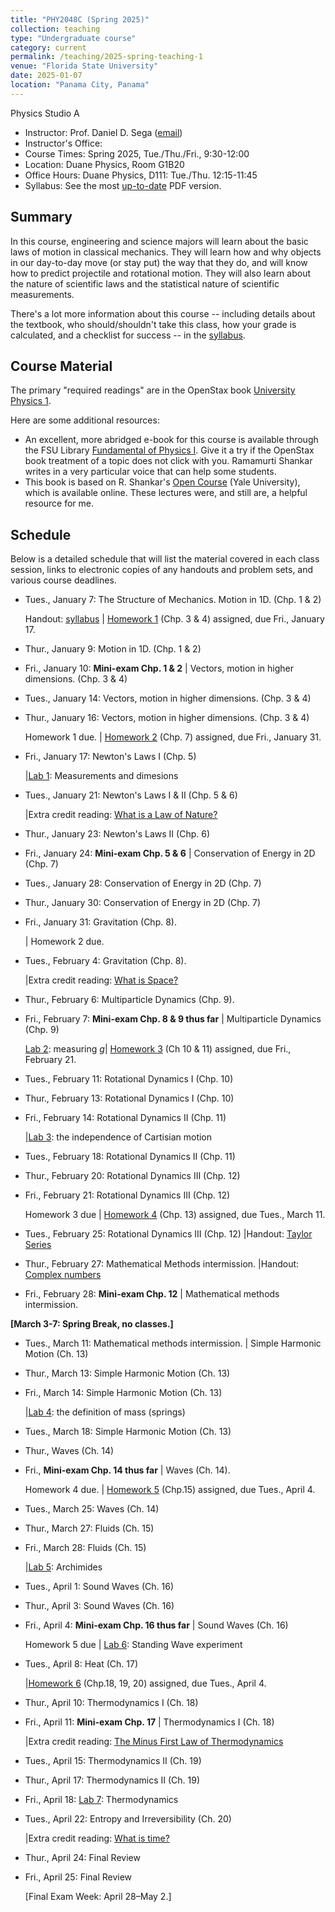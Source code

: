 ```yaml
---
title: "PHY2048C (Spring 2025)"
collection: teaching
type: "Undergraduate course"
category: current
permalink: /teaching/2025-spring-teaching-1
venue: "Florida State University"
date: 2025-01-07
location: "Panama City, Panama"
---
```

Physics Studio A

* Instructor:	Prof. Daniel D. Sega ([email](mailto:dsega@fsu.edu))
* Instructor's Office:  	
* Course Times: Spring 2025, Tue./Thu./Fri., 9:30-12:00
* Location:	Duane Physics, Room G1B20
* Office Hours:	Duane Physics, D111: Tue./Thu. 12:15-11:45
* Syllabus:	See the most [up-to-date](astrosega.github.io/files/2048C.pdf) PDF version.

Summary
-----------
In this course, engineering and science majors will learn about the basic laws of motion in classical mechanics. They will learn how and why objects in our day-to-day move (or stay put) the way that they do, and will know how to predict projectile and rotational motion. They will also learn about the nature of scientific laws and the statistical nature of scientific measurements.

There's a lot more information about this course -- including details about the textbook, who should/shouldn't take this class, how your grade is calculated, and a checklist for success -- in the [syllabus](astrosega.github.io/files/2048C.pdf).

Course Material
--------------
The primary "required readings" are in the OpenStax book [University Physics 1](https://openstax.org/details/books/university-physics-volume-1). 

Here are some additional resources:

* An excellent, more abridged e-book for this course is available through the FSU Library [Fundamental of Physics I](https://fsu-flvc.primo.exlibrisgroup.com/discovery/openurl?institution=01FALSC_FSU&vid=01FALSC_FSU:Home&isbn=9780300243772&genre=book&eisbn=9780300249583&title=Fundamentals%20of%20Physics%20I&sid=jstor:jstor). Give it a try if the OpenStax book treatment of a topic does not click with you. Ramamurti Shankar writes in a very particular voice that can help some students.
* This book is based on R. Shankar's [Open Course](https://oyc.yale.edu/physics/phys-200) (Yale University), which is available online. These lectures were, and still are, a helpful resource for me.

Schedule
-------------

Below is a detailed schedule that will list the material covered in each class session, links to electronic copies of any handouts and problem sets, and various course deadlines.

* Tues., January 7: The Structure of Mechanics. Motion in 1D. (Chp. 1 & 2)

  Handout: [syllabus](astrosega.github.io/files/2048C.pdf) | [Homework 1](astrosega.github.io/files/2048Chw1.pdf) (Chp. 3 & 4) assigned, due Fri., January 17.
* Thur., January 9: Motion in 1D. (Chp. 1 & 2)
* Fri., January 10: **Mini-exam Chp. 1 & 2** \| Vectors, motion in higher dimensions. (Chp. 3 & 4)
* Tues., January 14: Vectors, motion in higher dimensions. (Chp. 3 & 4)
* Thur., January 16: Vectors, motion in higher dimensions. (Chp. 3 & 4)

  Homework 1 due. | [Homework 2](astrosega.github.io/files/2048Chw2.pdf) (Chp. 7) assigned, due Fri., January 31.
* Fri., January 17: Newton's Laws I (Chp. 5)

  |[Lab 1](astrosega.github.io/files/2048Clab1.pdf): Measurements and dimesions
* Tues., January 21: Newton's Laws I & II (Chp. 5 & 6)
  
  |Extra credit reading: [What is a Law of Nature?](https://1000wordphilosophy.com/2014/02/17/laws-of-nature/)
* Thur., January 23: Newton's Laws II (Chp. 6)
* Fri., January 24: **Mini-exam Chp. 5 & 6** \| Conservation of Energy in 2D (Chp. 7)
* Tues., January 28: Conservation of Energy in 2D (Chp. 7)
* Thur., January 30: Conservation of Energy in 2D (Chp. 7)
  
* Fri., January 31: Gravitation (Chp. 8).

  | Homework 2 due.
* Tues., February 4: Gravitation (Chp. 8).

  |Extra credit reading: [What is Space?](https://1000wordphilosophy.com/2022/08/03/what-is-space/)
* Thur., February 6: Multiparticle Dynamics (Chp. 9).
* Fri., February 7: **Mini-exam Chp. 8 & 9 thus far** \| Multiparticle Dynamics (Chp. 9)

  [Lab 2](astrosega.github.io/files/2048Clab2.pdf): measuring *g*| [Homework 3](astrosega.github.io/files/2048Chw3.pdf) (Ch 10 & 11) assigned, due Fri., February 21.
* Tues., February 11: Rotational Dynamics I (Chp. 10)
* Thur., February 13: Rotational Dynamics I (Chp. 10)
* Fri., February 14: Rotational Dynamics II (Chp. 11)

  |[Lab 3](astrosega.github.io/files/2048Clab3.pdf): the independence of Cartisian motion
* Tues., February 18: Rotational Dynamics II (Chp. 11)
* Thur., February 20: Rotational Dynamics III (Chp. 12)
* Fri., February 21: Rotational Dynamics III (Chp. 12)

  Homework 3 due | [Homework 4](astrosega.github.io/files/2048Chw4.pdf) (Chp. 13) assigned, due Tues., March 11.
* Tues., February 25: Rotational Dynamics III (Chp. 12)
  |Handout: [Taylor Series](astrosega.github.io/files/2048Cmath1.pdf)
* Thur., February 27: Mathematical Methods intermission.
  |Handout: [Complex numbers](astrosega.github.io/files/2048Cmath2.pdf)
* Fri., February 28: **Mini-exam Chp. 12** \| Mathematical methods intermission.

**[March 3-7: Spring Break, no classes.]**
  
* Tues., March 11: Mathematical methods intermission. \| Simple Harmonic Motion (Ch. 13) 
* Thur., March 13: Simple Harmonic Motion (Ch. 13)
* Fri., March 14: Simple Harmonic Motion (Ch. 13)

  |[Lab 4](astrosega.github.io/files/2048Clab4.pdf): the definition of mass (springs)
* Tues., March 18: Simple Harmonic Motion (Ch. 13)
* Thur., Waves (Ch. 14)
* Fri., **Mini-exam Chp. 14 thus far** \| Waves (Ch. 14).

  Homework 4 due. | [Homework 5](astrosega.github.io/files/2048Chw4.pdf) (Chp.15) assigned, due Tues., April 4.
* Tues., March 25: Waves (Ch. 14)
* Thur., March 27: Fluids (Ch. 15)
* Fri., March 28: Fluids (Ch. 15)
  
   |[Lab 5](astrosega.github.io/files/2048Clab5.pdf): Archimides
* Tues., April 1: Sound Waves (Ch. 16)
* Thur., April 3: Sound Waves (Ch. 16)
* Fri., April 4: **Mini-exam Chp. 16 thus far** \|  Sound Waves (Ch. 16)

  Homework 5 due | [Lab 6](astrosega.github.io/files/2048Clab6.pdf): Standing Wave experiment
* Tues., April 8: Heat (Ch. 17)
  
  |[Homework 6](astrosega.github.io/files/2048Chw4.pdf) (Chp.18, 19, 20) assigned, due Tues., April 4.
* Thur., April 10: Thermodynamics I (Ch. 18)
* Fri., April 11: **Mini-exam Chp. 17** \| Thermodynamics I (Ch. 18)
  
  |Extra credit reading: [The Minus First Law of Thermodynamics](astrosega.github.io/files/minusfirst.pdf)
* Tues., April 15: Thermodynamics II (Ch. 19)
* Thur., April 17: Thermodynamics II (Ch. 19)
* Fri., April 18:  [Lab 7](astrosega.github.io/files/2048Clab7.pdf): Thermodynamics
* Tues., April 22: Entropy and Irreversibility (Ch. 20)

  |Extra credit reading: [What is time?](https://1000wordphilosophy.com/2023/07/17/times-arrow/)
* Thur., April 24: Final Review
* Fri., April 25: Final Review

  [Final Exam Week: April 28–May 2.]
